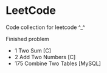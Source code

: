 # LeetCode
Code collection for leetcode ^_^

Finished problem

* 1 Two Sum [C]
* 2 Add Two Numbers [C]
* 175 Combine Two Tables [MySQL]
